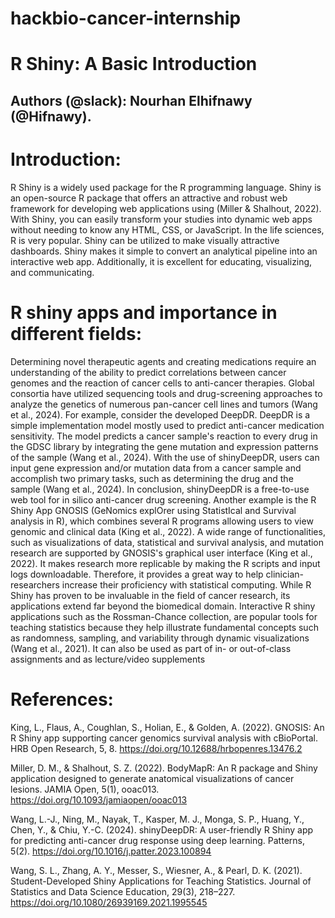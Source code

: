 # hackbio-cancer-internship
# R Shiny: A Basic Introduction
## Authors (@slack): Nourhan Elhifnawy (@Hifnawy). ##

# Introduction:

R Shiny is a widely used package for the R programming language. Shiny is an open-source R package that offers an attractive and robust web framework for developing web applications using (Miller & Shalhout, 2022). With Shiny, you can easily transform your studies into dynamic web apps without needing to know any HTML, CSS, or JavaScript. In the life sciences, R is very popular. Shiny can be utilized to make visually attractive dashboards. Shiny makes it simple to convert an analytical pipeline into an interactive web app.  Additionally, it is excellent for educating, visualizing, and communicating.

# R shiny apps and importance in different fields:

Determining novel therapeutic agents and creating medications require an understanding of the ability to predict correlations between cancer genomes and the reaction of cancer cells to anti-cancer therapies. Global consortia have utilized sequencing tools and drug-screening approaches to analyze the genetics of numerous pan-cancer cell lines and tumors (Wang et al., 2024). For example, consider the developed DeepDR. DeepDR is a simple implementation model mostly used to predict anti-cancer medication sensitivity. The model predicts a cancer sample's reaction to every drug in the GDSC library by integrating the gene mutation and expression patterns of the sample (Wang et al., 2024).  With the use of shinyDeepDR, users can input gene expression and/or mutation data from a cancer sample and accomplish two primary tasks, such as determining the drug and the sample (Wang et al., 2024). In conclusion, shinyDeepDR is a free-to-use web tool for in silico anti-cancer drug screening.
Another example is the R Shiny App GNOSIS (GeNomics explOrer using StatistIcal and Survival analysis in R), which combines several R programs allowing users to view genomic and clinical data (King et al., 2022). A wide range of functionalities, such as visualizations of data, statistical and survival analysis, and mutation research are supported by GNOSIS's graphical user interface (King et al., 2022). It makes research more replicable by making the R scripts and input logs downloadable. Therefore, it provides a great way to help clinician-researchers increase their proficiency with statistical computing.
While R Shiny has proven to be invaluable in the field of cancer research, its applications extend far beyond the biomedical domain. Interactive R shiny applications such as the Rossman-Chance collection, are popular tools for teaching statistics because they help illustrate fundamental concepts such as randomness, sampling, and variability through dynamic visualizations (Wang et al., 2021). It can also be used as part of in- or out-of-class assignments and as lecture/video supplements 

# References:

King, L., Flaus, A., Coughlan, S., Holian, E., & Golden, A. (2022). GNOSIS: An R Shiny app supporting cancer genomics survival analysis with cBioPortal. HRB Open Research, 5, 8. https://doi.org/10.12688/hrbopenres.13476.2

Miller, D. M., & Shalhout, S. Z. (2022). BodyMapR: An R package and Shiny application designed to generate anatomical visualizations of cancer lesions. JAMIA Open, 5(1), ooac013. https://doi.org/10.1093/jamiaopen/ooac013

Wang, L.-J., Ning, M., Nayak, T., Kasper, M. J., Monga, S. P., Huang, Y., Chen, Y., & Chiu, Y.-C. (2024). shinyDeepDR: A user-friendly R Shiny app for predicting anti-cancer drug response using deep learning. Patterns, 5(2). https://doi.org/10.1016/j.patter.2023.100894

Wang, S. L., Zhang, A. Y., Messer, S., Wiesner, A., & Pearl, D. K. (2021). Student-Developed Shiny Applications for Teaching Statistics. Journal of Statistics and Data Science Education, 29(3), 218–227. https://doi.org/10.1080/26939169.2021.1995545



